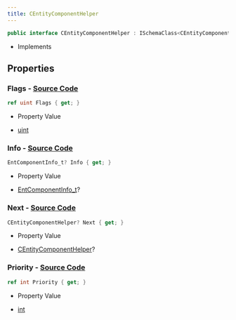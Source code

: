 ```yaml
---
title: CEntityComponentHelper
---
```


```csharp
public interface CEntityComponentHelper : ISchemaClass<CEntityComponentHelper>, ISchemaField, ISchemaClass, INativeHandle
```

- Implements

## Properties

### **Flags** - [Source Code](https://github.com/swiftly-solution/swiftlys2/blob/main/managed/src/SwiftlyS2.Generated/Schemas/Interfaces/CEntityComponentHelper.cs#L16)

```csharp
ref uint Flags { get; }
```

- Property Value

- [uint](https://learn.microsoft.com/dotnet/api/system.uint32)

### **Info** - [Source Code](https://github.com/swiftly-solution/swiftlys2/blob/main/managed/src/SwiftlyS2.Generated/Schemas/Interfaces/CEntityComponentHelper.cs#L18)

```csharp
EntComponentInfo_t? Info { get; }
```

- Property Value

- [EntComponentInfo_t](/docs/api/shared/schemadefinitions/entcomponentinfo_t)?

### **Next** - [Source Code](https://github.com/swiftly-solution/swiftlys2/blob/main/managed/src/SwiftlyS2.Generated/Schemas/Interfaces/CEntityComponentHelper.cs#L22)

```csharp
CEntityComponentHelper? Next { get; }
```

- Property Value

- [CEntityComponentHelper](/docs/api/shared/schemadefinitions/centitycomponenthelper)?

### **Priority** - [Source Code](https://github.com/swiftly-solution/swiftlys2/blob/main/managed/src/SwiftlyS2.Generated/Schemas/Interfaces/CEntityComponentHelper.cs#L20)

```csharp
ref int Priority { get; }
```

- Property Value

- [int](https://learn.microsoft.com/dotnet/api/system.int32)

